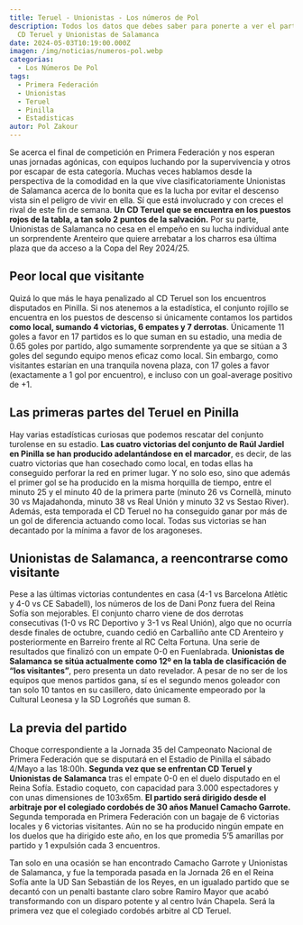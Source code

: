 ```yaml
---
title: Teruel - Unionistas - Los números de Pol
description: Todos los datos que debes saber para ponerte a ver el partido entre
  CD Teruel y Unionistas de Salamanca
date: 2024-05-03T10:19:00.000Z
imagen: /img/noticias/numeros-pol.webp
categorias:
  - Los Números De Pol
tags:
  - Primera Federación
  - Unionistas
  - Teruel
  - Pinilla
  - Estadisticas
autor: Pol Zakour
---
```

Se acerca el final de competición en Primera Federación y nos esperan unas jornadas agónicas, con equipos luchando por la supervivencia y otros por escapar de esta categoría. Muchas veces hablamos desde la perspectiva de la comodidad en la que vive clasificatoriamente Unionistas de Salamanca acerca de lo bonita que es la lucha por evitar el descenso vista sin el peligro de vivir en ella. Sí que está involucrado y con creces el rival de este fin de semana. **Un CD Teruel que se encuentra en los puestos rojos de la tabla, a tan solo 2 puntos de la salvación.** Por su parte, Unionistas de Salamanca no cesa en el empeño en su lucha individual ante un sorprendente Arenteiro que quiere arrebatar a los charros esa última plaza que da acceso a la Copa del Rey 2024/25.

## Peor local que visitante

Quizá lo que más le haya penalizado al CD Teruel son los encuentros disputados en Pinilla. Si nos atenemos a la estadística, el conjunto rojillo se encuentra en los puestos de descenso si únicamente contamos los partidos **como local, sumando 4 victorias, 6 empates y 7 derrotas**. Únicamente 11 goles a favor en 17 partidos es lo que suman en su estadio, una media de 0.65 goles por partido, algo sumamente sorprendente ya que se sitúan a 3 goles del segundo equipo menos eficaz como local. Sin embargo, como visitantes estarían en una tranquila novena plaza, con 17 goles a favor (exactamente a 1 gol por encuentro), e incluso con un goal-average positivo de +1.

## Las primeras partes del Teruel en Pinilla

Hay varias estadísticas curiosas que podemos rescatar del conjunto turolense en su estadio. **Las cuatro victorias del conjunto de Raúl Jardiel en Pinilla se han producido adelantándose en el marcador**, es decir, de las cuatro victorias que han cosechado como local, en todas ellas ha conseguido perforar la red en primer lugar. Y no solo eso, sino que además el primer gol se ha producido en la misma horquilla de tiempo, entre el minuto 25 y el minuto 40 de la primera parte (minuto 26 vs Cornellà, minuto 30 vs Majadahonda, minuto 38 vs Real Unión y minuto 32 vs Sestao River). Además, esta temporada el CD Teruel no ha conseguido ganar por más de un gol de diferencia actuando como local. Todas sus victorias se han decantado por la mínima a favor de los aragoneses.

## Unionistas de Salamanca, a reencontrarse como visitante

Pese a las últimas victorias contundentes en casa (4-1 vs Barcelona Atlètic y 4-0 vs CE Sabadell), los números de los de Dani Ponz fuera del Reina Sofía son mejorables. El conjunto charro viene de dos derrotas consecutivas (1-0 vs RC Deportivo y 3-1 vs Real Unión), algo que no ocurría desde finales de octubre, cuando cedió en Carballiño ante CD Arenteiro y posteriormente en Barreiro frente al RC Celta Fortuna. Una serie de resultados que finalizó con un empate 0-0 en Fuenlabrada. **Unionistas de Salamanca se sitúa actualmente como 12º en la tabla de clasificación de “los visitantes”**, pero presenta un dato revelador. A pesar de no ser de los equipos que menos partidos gana, sí es el segundo menos goleador con tan solo 10 tantos en su casillero, dato únicamente empeorado por la Cultural Leonesa y la SD Logroñés que suman 8.

## La previa del partido

Choque correspondiente a la Jornada 35 del Campeonato Nacional de Primera Federación que se disputará en el Estadio de Pinilla el sábado 4/Mayo a las 18:00h. **Segunda vez que se enfrentan CD Teruel y Unionistas de Salamanca** tras el empate 0-0 en el duelo disputado en el Reina Sofía. Estadio coqueto, con capacidad para 3.000 espectadores y con unas dimensiones de 103x65m. **El partido será dirigido desde el arbitraje por el colegiado cordobés de 30 años Manuel Camacho Garrote.** Segunda temporada en Primera Federación con un bagaje de 6 victorias locales y 6 victorias visitantes. Aún no se ha producido ningún empate en los duelos que ha dirigido este año, en los que promedia 5’5 amarillas por partido y 1 expulsión cada 3 encuentros.

Tan solo en una ocasión se han encontrado Camacho Garrote y Unionistas de Salamanca, y fue la temporada pasada en la Jornada 26 en el Reina Sofía ante la UD San Sebastián de los Reyes, en un igualado partido que se decantó con un penalti bastante claro sobre Ramiro Mayor que acabó transformando con un disparo potente y al centro Iván Chapela. Será la primera vez que el colegiado cordobés arbitre al CD Teruel.
